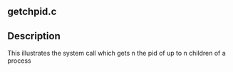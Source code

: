  ## getchpid.c

## Description

This illustrates the system call which gets n the pid of up to n children of a process
